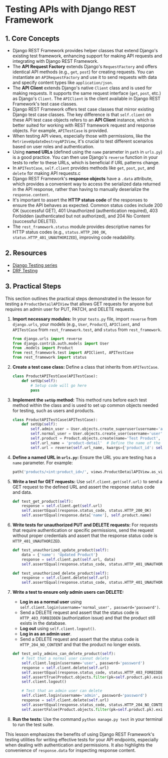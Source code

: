 # Testing APIs with Django REST Framework

## 1. Core Concepts

- Django REST Framework provides helper classes that extend Django's existing test framework, enhancing support for making API requests and integrating with Django REST Framework.
- The **API Request Factory** extends Django's `RequestFactory` and offers identical API methods (e.g., `get`, `post`) for creating requests. You can instantiate an `APIRequestFactory` and use it to send requests with data and specify content types like `application/json`.
- The **API Client** extends Django's native `Client` class and is used for making requests. It supports the same request interface (`get`, `post`, etc.) as Django's `Client`. The `APIClient` is the client available in Django REST Framework's test case classes.
- Django REST Framework offers test case classes that mirror existing Django test case classes. The key difference is that `self.client` on these API test case objects refers to an **API Client** instance, which is better suited for working with REST framework request and response objects. For example, `APITestCase` is provided.
- When testing API views, especially those with permissions, like the `RetrieveUpdateDestroyAPIView`, it's crucial to test different scenarios based on user roles and authentication.
- Using **named URLs** (defined using the `name` parameter in `path` in `urls.py`) is a good practice. You can then use Django's `reverse` function in your tests to refer to these URLs, which is beneficial if URL patterns change.
- In `APITestCase`, `self.client` provides methods like `get`, `post`, `put`, and `delete` for making API requests.c
- Django REST Framework's **response objects** have a `.data` attribute, which provides a convenient way to access the serialized data returned in the API response, rather than having to manually deserialize the `response.content`.
- It's important to assert the **HTTP status code** of the responses to ensure the API behaves as expected. Common status codes include 200 OK (successful GET), 401 Unauthorized (authentication required), 403 Forbidden (authenticated but not authorized), and 204 No Content (successful DELETE).
- The `rest_framework.status` module provides descriptive names for HTTP status codes (e.g., `status.HTTP_200_OK`, `status.HTTP_401_UNAUTHORIZED`), improving code readability.

## 2. Resources

- [Django Testing series](https://www.youtube.com/playlist?list=PL4cUxeGkcC9ic9O6xDW2d1qMp3rMOb0Nu)
- [DRF Testing](https://www.django-rest-framework.org/api-guide/testing/)

## 3. Practical Steps

This section outlines the practical steps demonstrated in the lesson for testing a `ProductDetailAPIView` that allows GET requests for anyone but requires an admin user for PUT, PATCH, and DELETE requests.

1.  **Import necessary modules:** In your `tests.py` file, import `reverse` from `django.urls`, your models (e.g., `User`, `Product`), `APIClient`, and `APITestCase` from `rest_framework.test`, and `status` from `rest_framework`.

    ```python
    from django.urls import reverse
    from django.contrib.auth.models import User
    from .models import Product
    from rest_framework.test import APIClient, APITestCase
    from rest_framework import status
    ```

2.  **Create a test case class:** Define a class that inherits from `APITestCase`.

    ```python
    class ProductAPITestCase(APITestCase):
        def setUp(self):
            # Setup code will go here
            pass
    ```

3.  **Implement the `setUp` method:** This method runs before each test method within the class and is used to set up common objects needed for testing, such as users and products.

    ```python
    class ProductAPITestCase(APITestCase):
        def setUp(self):
            self.admin_user = User.objects.create_superuser(username='admin', password='password')
            self.normal_user = User.objects.create_user(username='user', password='password')
            self.product = Product.objects.create(name='Test Product', price=10.00)
            self.url_name = 'product-detail'  # Define the name of the URL
            self.url = reverse(self.url_name, kwargs={'product_id': self.product.pk})
    ```

4.  **Define a named URL in `urls.py`:** Ensure the URL you are testing has a `name` parameter. For example:

    ```python
    path('products/<int:product_id>/', views.ProductDetailAPIView.as_view(), name='product-detail'),
    ```

5.  **Write a test for GET requests:** Use `self.client.get(self.url)` to send a GET request to the defined URL and assert the response status code and data.

    ```python
    def test_get_product(self):
        response = self.client.get(self.url)
        self.assertEqual(response.status_code, status.HTTP_200_OK)
        self.assertEqual(response.data['name'], self.product.name)
    ```

6.  **Write tests for unauthorized PUT and DELETE requests:** For requests that require authentication or specific permissions, send the request without proper credentials and assert that the response status code is `HTTP_401_UNAUTHORIZED`.

    ```python
    def test_unauthorized_update_product(self):
        data = {'name': 'Updated Product'}
        response = self.client.put(self.url, data)
        self.assertEqual(response.status_code, status.HTTP_401_UNAUTHORIZED)

    def test_unauthorized_delete_product(self):
        response = self.client.delete(self.url)
        self.assertEqual(response.status_code, status.HTTP_401_UNAUTHORIZED)
    ```

7.  **Write a test to ensure only admin users can DELETE:**

    - **Log in as a normal user** using `self.client.login(username='normal_user', password='password')`.
    - Send a DELETE request and assert that the status code is `HTTP_403_FORBIDDEN` (authorization issue) and that the product still exists in the database.
    - **Log out** using `self.client.logout()`.
    - **Log in as an admin user**.
    - Send a DELETE request and assert that the status code is `HTTP_204_NO_CONTENT` and that the product no longer exists.

    ```python
    def test_only_admins_can_delete_product(self):
        # Test that a normal user cannot delete
        self.client.login(username='user', password='password')
        response = self.client.delete(self.url)
        self.assertEqual(response.status_code, status.HTTP_403_FORBIDDEN)
        self.assertTrue(Product.objects.filter(pk=self.product.pk).exists())
        self.client.logout()

        # Test that an admin user can delete
        self.client.login(username='admin', password='password')
        response = self.client.delete(self.url)
        self.assertEqual(response.status_code, status.HTTP_204_NO_CONTENT)
        self.assertFalse(Product.objects.filter(pk=self.product.pk).exists())
    ```

8.  **Run the tests:** Use the command `python manage.py test` in your terminal to run the test suite.

This lesson emphasizes the benefits of using Django REST Framework's testing utilities for writing effective tests for your API endpoints, especially when dealing with authentication and permissions. It also highlights the convenience of `response.data` for inspecting response content.
